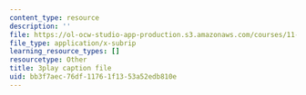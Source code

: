 ```yaml
---
content_type: resource
description: ''
file: https://ol-ocw-studio-app-production.s3.amazonaws.com/courses/11-384-malaysia-sustainable-cities-practicum-spring-2018/bb3f7aec76df11761f1353a52edb810e_JlKqhxwezkg.srt
file_type: application/x-subrip
learning_resource_types: []
resourcetype: Other
title: 3play caption file
uid: bb3f7aec-76df-1176-1f13-53a52edb810e
---
```

